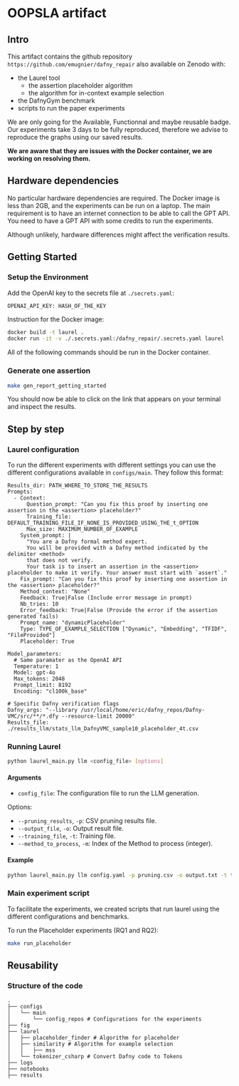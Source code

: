 # OOPSLA artifact

## Intro

This artifact contains the github repository `https://github.com/emugnier/dafny_repair` also available on Zenodo with:
- the Laurel tool
    - the assertion placeholder algorithm
    - the algorithm for in-context example selection
- the DafnyGym benchmark
- scripts to run the paper experiments

We are only going for the Available, Functionnal and maybe reusable badge.
Our experiments take 3 days to be fully reproduced, therefore we advise to reproduce the graphs using our saved results.

**We are aware that they are issues with the Docker container, we are working on resolving them.**

## Hardware dependencies

No particular hardware dependencies are required. The Docker image is less than 2GB, and the experiments can be run on a laptop.
The main requirement is to have an internet connection to be able to call the GPT API. You need to have a GPT API with some credits to run the experiments.

Although unlikely, hardware differences might affect the verification results.

## Getting Started

### Setup the Environment

Add the OpenAI key to the secrets file at `./secrets.yaml`:
```
OPENAI_API_KEY: HASH_OF_THE_KEY
```

Instruction for the Docker image:
```sh
docker build -t laurel .
docker run -it -v ./.secrets.yaml:/dafny_repair/.secrets.yaml laurel
```

All of the following commands should be run in the Docker container.

### Generate one assertion

```bash
make gen_report_getting_started
```
You should now be able to click on the link that appears on your terminal and inspect the results.

## Step by step

### Laurel configuration

To run the different experiments with different settings you can use the different configurations available in `configs/main`.
They follow this format:
```
Results_dir: PATH_WHERE_TO_STORE_THE_RESULTS
Prompts:
  - Context:
      Question_prompt: "Can you fix this proof by inserting one assertion in the <assertion> placeholder?"
      Training_file: DEFAULT_TRAINING_FILE_IF_NONE_IS_PROVIDED_USING_THE_t_OPTION
      Max_size: MAXIMUM_NUMBER_OF_EXAMPLE
    System_prompt: |
      "You are a Dafny formal method expert.
      You will be provided with a Dafny method indicated by the delimiter <method>
      that does not verify.
      Your task is to insert an assertion in the <assertion> placeholder to make it verify. Your answer must start with `assert`."
    Fix_prompt: "Can you fix this proof by inserting one assertion in the <assertion> placeholder?"
    Method_context: "None"
    Feedback: True|False (Include error message in prompt)
    Nb_tries: 10
    Error_feedback: True|False (Provide the error if the assertion generated fails)
    Prompt_name: "dynamicPlaceholder"
    Type: TYPE_OF_EXAMPLE_SELECTION ["Dynamic", "Embedding", "TFIDF", "FileProvided"]
    Placeholder: True

Model_parameters:
  # Same paramater as the OpenAI API
  Temperature: 1
  Model: gpt-4o
  Max_tokens: 2048
  Prompt_limit: 8192
  Encoding: "cl100k_base"

# Specific Dafny verification flags
Dafny_args: "--library /usr/local/home/eric/dafny_repos/Dafny-VMC/src/**/*.dfy --resource-limit 20000"
Results_file: ./results_llm/stats_llm_DafnyVMC_sample10_placeholder_4t.csv
```

### Running Laurel

```sh
python laurel_main.py llm <config_file> [options]
```

#### Arguments

- `config_file`: The configuration file to run the LLM generation.

Options:
- `--pruning_results`, `-p`: CSV pruning results file.
- `--output_file`, `-o`: Output result file.
- `--training_file`, `-t`: Training file.
- `--method_to_process`, `-m`: Index of the Method to process (integer).

#### Example

```sh
python laurel_main.py llm config.yaml -p pruning.csv -o output.txt -t training.txt -m 1
```

### Main experiment script
To facilitate the experiments, we created scripts that run laurel using the different configurations and benchmarks.

To run the Placeholder experiments (RQ1 and RQ2):
```sh
make run_placeholder
```

## Reusability

### Structure of the code

```
.
├── configs
│   └── main
│       └── config_repos # Configurations for the experiments
├── fig
├── laurel
│   ├── placeholder_finder # Algorithm for placeholder
│   ├── similarity # Algorithm for example selection
│   │   ├── mss
│   └── tokenizer_csharp # Convert Dafny code to Tokens
├── logs
├── notebooks
├── results
```
